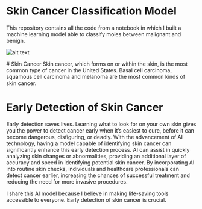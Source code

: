 # Skin Cancer Classification Model
This repository contains all the code from a notebook in which I built a machine learning model able to classify moles between malignant and benign.

![alt text](https://nci-media.cancer.gov/pdq/media/images/765001-750.jpg)

# Skin Cancer
Skin cancer, which forms on or within the skin, is the most common type of cancer in the United States. Basal cell carcinoma, squamous cell carcinoma and melanoma are the most common kinds of skin cancer.

# Early Detection of Skin Cancer
Early detection saves lives. Learning what to look for on your own skin gives you the power to detect cancer early when it’s easiest to cure, before it can become dangerous, disfiguring, or deadly. With the advancement of AI technology, having a model capable of identifying skin cancer can significantly enhance this early detection process. AI can assist in quickly analyzing skin changes or abnormalities, providing an additional layer of accuracy and speed in identifying potential skin cancer. By incorporating AI into routine skin checks, individuals and healthcare professionals can detect cancer earlier, increasing the chances of successful treatment and reducing the need for more invasive procedures.

I share this AI model because I believe in making life-saving tools accessible to everyone. Early detection of skin cancer is crucial.
